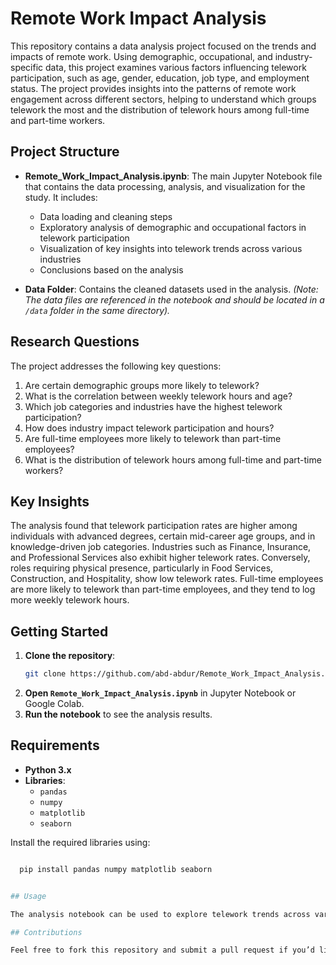 # Remote Work Impact Analysis

This repository contains a data analysis project focused on the trends and impacts of remote work. Using demographic, occupational, and industry-specific data, this project examines various factors influencing telework participation, such as age, gender, education, job type, and employment status. The project provides insights into the patterns of remote work engagement across different sectors, helping to understand which groups telework the most and the distribution of telework hours among full-time and part-time workers.

## Project Structure

- **Remote_Work_Impact_Analysis.ipynb**: The main Jupyter Notebook file that contains the data processing, analysis, and visualization for the study. It includes:
  - Data loading and cleaning steps
  - Exploratory analysis of demographic and occupational factors in telework participation
  - Visualization of key insights into telework trends across various industries
  - Conclusions based on the analysis

- **Data Folder**: Contains the cleaned datasets used in the analysis. *(Note: The data files are referenced in the notebook and should be located in a `/data` folder in the same directory).*

## Research Questions

The project addresses the following key questions:

1. Are certain demographic groups more likely to telework?
2. What is the correlation between weekly telework hours and age?
3. Which job categories and industries have the highest telework participation?
4. How does industry impact telework participation and hours?
5. Are full-time employees more likely to telework than part-time employees?
6. What is the distribution of telework hours among full-time and part-time workers?

## Key Insights

The analysis found that telework participation rates are higher among individuals with advanced degrees, certain mid-career age groups, and in knowledge-driven job categories. Industries such as Finance, Insurance, and Professional Services also exhibit higher telework rates. Conversely, roles requiring physical presence, particularly in Food Services, Construction, and Hospitality, show low telework rates. Full-time employees are more likely to telework than part-time employees, and they tend to log more weekly telework hours.

## Getting Started

1. **Clone the repository**:
   ```bash
   git clone https://github.com/abd-abdur/Remote_Work_Impact_Analysis.git
   
2.  **Open `Remote_Work_Impact_Analysis.ipynb`** in Jupyter Notebook or Google Colab.
3.  **Run the notebook** to see the analysis results.
   
## Requirements
- **Python 3.x**
- **Libraries**:
  - `pandas`
  - `numpy`
  - `matplotlib`
  - `seaborn`

Install the required libraries using:

```bash

  pip install pandas numpy matplotlib seaborn


## Usage

The analysis notebook can be used to explore telework trends across various dimensions and adapt the insights for organizational policy-making or HR research purposes. Simply run each cell in the notebook to reproduce the visuals and findings.

## Contributions

Feel free to fork this repository and submit a pull request if you’d like to contribute to the project.

